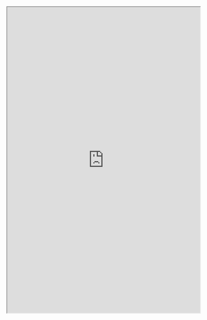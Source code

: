 <iframe 
  src="https://github.com/DLPietro/igaming-analytics-case-study/blob/main/docs/igaming-analysis-part-3.md?plain=1"
  width="100%"
  height="800px">
</iframe>
